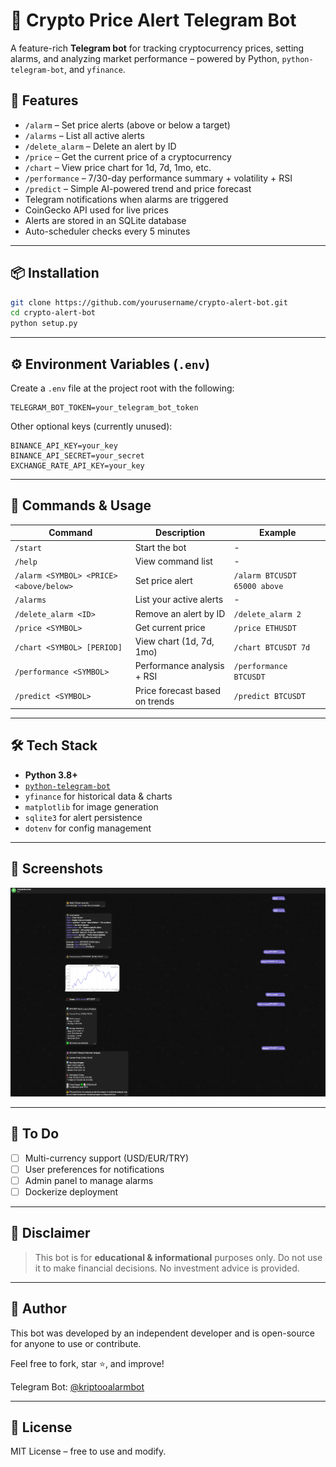 # 💸 Crypto Price Alert Telegram Bot

A feature-rich **Telegram bot** for tracking cryptocurrency prices, setting alarms, and analyzing market performance – powered by Python, `python-telegram-bot`, and `yfinance`.

## 🚀 Features

* `/alarm` – Set price alerts (above or below a target)
* `/alarms` – List all active alerts
* `/delete_alarm` – Delete an alert by ID
* `/price` – Get the current price of a cryptocurrency
* `/chart` – View price chart for 1d, 7d, 1mo, etc.
* `/performance` – 7/30-day performance summary + volatility + RSI
* `/predict` – Simple AI-powered trend and price forecast
* Telegram notifications when alarms are triggered
* CoinGecko API used for live prices
* Alerts are stored in an SQLite database
* Auto-scheduler checks every 5 minutes

---

## 📦 Installation

```bash
git clone https://github.com/yourusername/crypto-alert-bot.git
cd crypto-alert-bot
python setup.py
```

---

## ⚙️ Environment Variables (`.env`)

Create a `.env` file at the project root with the following:

```env
TELEGRAM_BOT_TOKEN=your_telegram_bot_token
```

Other optional keys (currently unused):

```env
BINANCE_API_KEY=your_key
BINANCE_API_SECRET=your_secret
EXCHANGE_RATE_API_KEY=your_key
```

---

## 🧲 Commands & Usage

| Command                                 | Description                    | Example                      |
| --------------------------------------- | ------------------------------ | ---------------------------- |
| `/start`                                | Start the bot                  | -                            |
| `/help`                                 | View command list              | -                            |
| `/alarm <SYMBOL> <PRICE> <above/below>` | Set price alert                | `/alarm BTCUSDT 65000 above` |
| `/alarms`                             | List your active alerts        | -                            |
| `/delete_alarm <ID>`                       | Remove an alert by ID          | `/delete_alarm 2`               |
| `/price <SYMBOL>`                       | Get current price              | `/price ETHUSDT`             |
| `/chart <SYMBOL> [PERIOD]`             | View chart (1d, 7d, 1mo)       | `/chart BTCUSDT 7d`         |
| `/performance <SYMBOL>`                  | Performance analysis + RSI     | `/performance BTCUSDT`        |
| `/predict <SYMBOL>`                      | Price forecast based on trends | `/predict BTCUSDT`            |

---

## 🛠 Tech Stack

* **Python 3.8+**
* [`python-telegram-bot`](https://github.com/python-telegram-bot/python-telegram-bot)
* `yfinance` for historical data & charts
* `matplotlib` for image generation
* `sqlite3` for alert persistence
* `dotenv` for config management

---

## 📸 Screenshots

![Crpyto](images/crypto.png)

---

## 📌 To Do

* [ ] Multi-currency support (USD/EUR/TRY)
* [ ] User preferences for notifications
* [ ] Admin panel to manage alarms
* [ ] Dockerize deployment

---

## 🧠 Disclaimer

> This bot is for **educational & informational** purposes only. Do not use it to make financial decisions. No investment advice is provided.

---

## 👤 Author

This bot was developed by an independent developer and is open-source for anyone to use or contribute.

Feel free to fork, star ⭐, and improve!

Telegram Bot: [@kriptooalarmbot](https://t.me/kriptooalarmbot)

---

## 🧪 License

MIT License – free to use and modify.
